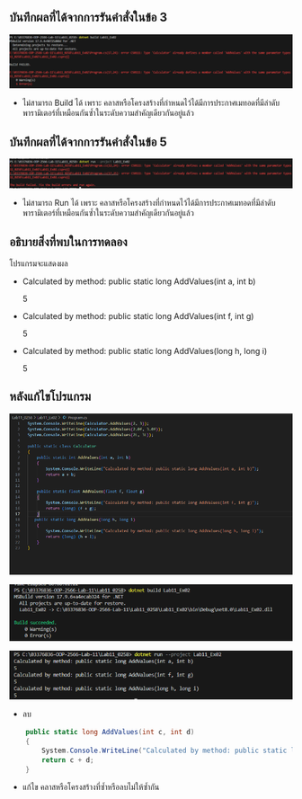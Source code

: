## บันทึกผลที่ได้จากการรันคำสั่งในข้อ 3

![pic](/Pictures/pic-4.png)

- ไม่สามารถ Build ได้ เพราะ คลาสหรือโครงสร้างที่กำหนดไว้ได้มีการประกาศเมทอดที่มีลำดับพารามิเตอร์ที่เหมือนกันซ้ำในระดับความสำคัญเดียวกันอยู่แล้ว

## บันทึกผลที่ได้จากการรันคำสั่งในข้อ 5

![pic](/Pictures/pic-5.png)

- ไม่สามารถ Run ได้ เพราะ คลาสหรือโครงสร้างที่กำหนดไว้ได้มีการประกาศเมทอดที่มีลำดับพารามิเตอร์ที่เหมือนกันซ้ำในระดับความสำคัญเดียวกันอยู่แล้ว

## อธิบายสิ่งที่พบในการทดลอง

โปรแกรมจะแสดงผล

- Calculated by method: public static long AddValues(int a, int b)

  5
- Calculated by method: public static long AddValues(int f, int g)  

  5
- Calculated by method: public static long AddValues(long h, long i)

  5

## หลังแก้ไขโปรแกรม

![pic](/Pictures/pic-6.png)

![pic](/Pictures/pic-7.png)

![pic](/Pictures/pic-8.png)

- ลบ
```cs
    public static long AddValues(int c, int d)
    {
        System.Console.WriteLine("Calculated by method: public static long AddValues(int c, int d)");
        return c + d;
    }
```

- แก้ไข คลาสหรือโครงสร้างที่ซ้ำหรือลบไม่ให้ซ้ำกัน 
